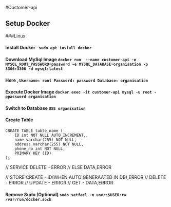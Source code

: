#Customer-api

## Setup Docker
###Linux
#### Install Docker        `` sudo apt install docker``
#### Download MySql Image  ``docker run  --name customer-api -e MYSQL_ROOT_PASSWORD=password -e MYSQL_DATABASE=organisation -p 3306:3306 -d mysql:latest``
#### Here ,                ``Username: root Password: password Database: organisation``
#### Execute Docker Image  ``docker exec -it customer-api mysql -u root -ppassword organisation``
#### Switch to Database    ``USE organisation``
#### Create Table          
```
CREATE TABLE table_name (
    ID int NOT NULL AUTO_INCREMENT,,
    name varchar(255) NOT NULL,
    address varchar(255) NOT NULL,
    phone_no int NOT NULL,
    PRIMARY KEY (ID)
); 
```




// SERVICE DELETE - ERROR
// ELSE DATA,ERROR

// STORE CREATE - ID(WHEN AUTO GENERAATED IN DB),ERROR
// DELETE - ERROR
// UPDATE - ERROR
// GET - DATA,ERROR

















#### Remove Sudo (Optional) ``sudo setfacl -m user:$USER:rw /var/run/docker.sock``


